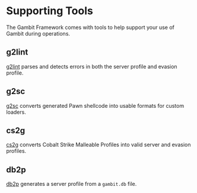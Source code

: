 # Supporting Tools

The Gambit Framework comes with tools to help support your use of Gambit during operations.

## g2lint

[g2lint](g2lint.md) parses and detects errors in both the server profile and evasion profile.

## g2sc

[g2sc](g2sc.md) converts generated Pawn shellcode into usable formats for custom loaders.

## cs2g

[cs2g](cs2g.md) converts Cobalt Strike Malleable Profiles into valid server and evasion profiles.

## db2p

[db2p](db2p.md) generates a server profile from a `gambit.db` file.
